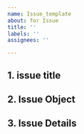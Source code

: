```yaml
---
name: Issue_template
about: for Issue
title: ''
labels: ''
assignees: ''

---
```


## 1. issue title


## 2. Issue Object

## 3. Issue Details
